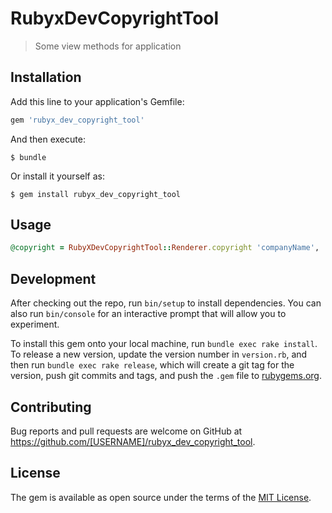 # RubyxDevCopyrightTool

> Some view methods for application

## Installation

Add this line to your application's Gemfile:

```ruby
gem 'rubyx_dev_copyright_tool'
```

And then execute:

    $ bundle

Or install it yourself as:

    $ gem install rubyx_dev_copyright_tool

## Usage
```ruby
@copyright = RubyXDevCopyrightTool::Renderer.copyright 'companyName', 'All rights reserved'
```
## Development

After checking out the repo, run `bin/setup` to install dependencies. You can also run `bin/console` for an interactive prompt that will allow you to experiment.

To install this gem onto your local machine, run `bundle exec rake install`. To release a new version, update the version number in `version.rb`, and then run `bundle exec rake release`, which will create a git tag for the version, push git commits and tags, and push the `.gem` file to [rubygems.org](https://rubygems.org).

## Contributing

Bug reports and pull requests are welcome on GitHub at https://github.com/[USERNAME]/rubyx_dev_copyright_tool.

## License

The gem is available as open source under the terms of the [MIT License](https://opensource.org/licenses/MIT).
